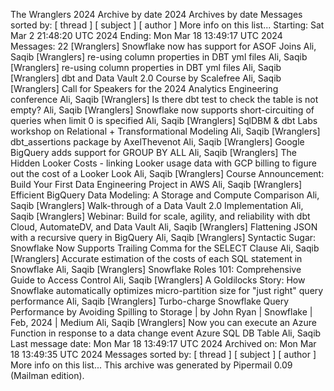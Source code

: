 The Wranglers 2024 Archive by date 2024 Archives by date Messages sorted by: [ thread ] [ subject ] [ author ] More info on this list... Starting: Sat Mar 2 21:48:20 UTC 2024 Ending: Mon Mar 18 13:49:17 UTC 2024 Messages: 22 [Wranglers] Snowflake now has support for ASOF Joins Ali, Saqib [Wranglers] re-using column properties in DBT yml files Ali, Saqib [Wranglers] re-using column properties in DBT yml files Ali, Saqib [Wranglers] dbt and Data Vault 2.0 Course by Scalefree Ali, Saqib [Wranglers] Call for Speakers for the 2024 Analytics Engineering conference Ali, Saqib [Wranglers] Is there dbt test to check the table is not empty? Ali, Saqib [Wranglers] Snowflake now supports short-circuiting of queries when limit 0 is specified Ali, Saqib [Wranglers] SqlDBM & dbt Labs workshop on Relational + Transformational Modeling Ali, Saqib [Wranglers] dbt\_assertions package by AxelThevenot Ali, Saqib [Wranglers] Google BigQuery adds support for GROUP BY ALL Ali, Saqib [Wranglers] The Hidden Looker Costs - linking Looker usage data with GCP billing to figure out the cost of a Looker Look Ali, Saqib [Wranglers] Course Announcement: Build Your First Data Engineering Project in AWS Ali, Saqib [Wranglers] Efficient BigQuery Data Modeling: A Storage and Compute Comparison Ali, Saqib [Wranglers] Walk-through of a Data Vault 2.0 Implementation Ali, Saqib [Wranglers] Webinar: Build for scale, agility, and reliability with dbt Cloud, AutomateDV, and Data Vault Ali, Saqib [Wranglers] Flattening JSON with a recursive query in BigQuery Ali, Saqib [Wranglers] Syntactic Sugar: Snowflake Now Supports Trailing Comma for the SELECT Clause Ali, Saqib [Wranglers] Accurate estimation of the costs of each SQL statement in Snowflake Ali, Saqib [Wranglers] Snowflake Roles 101: Comprehensive Guide to Access Control Ali, Saqib [Wranglers] A Goldilocks Story: How Snowflake automatically optimizes micro-partition size for "just right" query performance Ali, Saqib [Wranglers] Turbo-charge Snowflake Query Performance by Avoiding Spilling to Storage \| by John Ryan \| Snowflake \| Feb, 2024 \| Medium Ali, Saqib [Wranglers] Now you can execute an Azure Function in response to a data change event Azure SQL DB Table Ali, Saqib Last message date: Mon Mar 18 13:49:17 UTC 2024 Archived on: Mon Mar 18 13:49:35 UTC 2024 Messages sorted by: [ thread ] [ subject ] [ author ] More info on this list... This archive was generated by
 Pipermail 0.09 (Mailman edition).